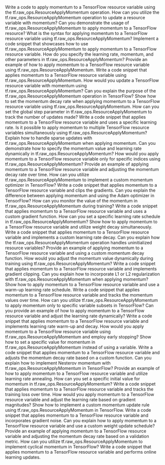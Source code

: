 Write a code to apply momentum to a TensorFlow resource variable using the tf.raw_ops.ResourceApplyMomentum operation.
How can you utilize the tf.raw_ops.ResourceApplyMomentum operation to update a resource variable with momentum?
Can you demonstrate the usage of tf.raw_ops.ResourceApplyMomentum to apply momentum to a TensorFlow resource?
What is the syntax for applying momentum to a TensorFlow resource variable using tf.raw_ops.ResourceApplyMomentum?
Implement a code snippet that showcases how to use tf.raw_ops.ResourceApplyMomentum to apply momentum to a TensorFlow resource variable.
How do you specify the learning rate, momentum, and other parameters in tf.raw_ops.ResourceApplyMomentum?
Provide an example of how to apply momentum to a TensorFlow resource variable using tf.raw_ops.ResourceApplyMomentum.
Write a code snippet that applies momentum to a TensorFlow resource variable using tf.raw_ops.ResourceApplyMomentum.
How would you update a TensorFlow resource variable with momentum using tf.raw_ops.ResourceApplyMomentum?
Can you explain the purpose of the tf.raw_ops.ResourceApplyMomentum operation in TensorFlow?
Show how to set the momentum decay rate when applying momentum to a TensorFlow resource variable using tf.raw_ops.ResourceApplyMomentum.
How can you set the global step parameter in tf.raw_ops.ResourceApplyMomentum to track the number of updates made?
Write a code snippet that applies momentum to a TensorFlow resource variable and uses a specific learning rate.
Is it possible to apply momentum to multiple TensorFlow resource variables simultaneously using tf.raw_ops.ResourceApplyMomentum?
Explain how to handle sparse updates with tf.raw_ops.ResourceApplyMomentum when applying momentum.
Can you demonstrate how to specify the momentum value and learning rate dynamically in tf.raw_ops.ResourceApplyMomentum?
How would you apply momentum to a TensorFlow resource variable only for specific indices using tf.raw_ops.ResourceApplyMomentum?
Provide an example of applying momentum to a TensorFlow resource variable and adjusting the momentum decay rate over time.
How can you utilize tf.raw_ops.ResourceApplyMomentum to implement a custom momentum optimizer in TensorFlow?
Write a code snippet that applies momentum to a TensorFlow resource variable and clips the gradients.
Can you explain the difference between applying momentum and using the Adam optimizer in TensorFlow?
How can you monitor the value of the momentum in tf.raw_ops.ResourceApplyMomentum during training?
Write a code snippet that applies momentum to a TensorFlow resource variable and uses a custom gradient function.
How can you set a specific learning rate schedule in tf.raw_ops.ResourceApplyMomentum?
Show how to apply momentum to a TensorFlow resource variable and utilize weight decay simultaneously.
Write a code snippet that applies momentum to a TensorFlow resource variable and implements a custom learning rate decay.
Can you explain how the tf.raw_ops.ResourceApplyMomentum operation handles uninitialized resource variables?
Provide an example of applying momentum to a TensorFlow resource variable and using a custom momentum decay function.
How would you adjust the momentum value dynamically during training using tf.raw_ops.ResourceApplyMomentum?
Write a code snippet that applies momentum to a TensorFlow resource variable and implements gradient clipping.
Can you explain how to incorporate L1 or L2 regularization with tf.raw_ops.ResourceApplyMomentum when applying momentum?
Show how to apply momentum to a TensorFlow resource variable and use a warm-up learning rate schedule.
Write a code snippet that applies momentum to a TensorFlow resource variable and tracks the momentum values over time.
How can you utilize tf.raw_ops.ResourceApplyMomentum to apply momentum only to specific variable subsets in TensorFlow?
Can you provide an example of how to apply momentum to a TensorFlow resource variable and adjust the learning rate dynamically?
Write a code snippet that applies momentum to a TensorFlow resource variable and implements learning rate warm-up and decay.
How would you apply momentum to a TensorFlow resource variable using tf.raw_ops.ResourceApplyMomentum and employ early stopping?
Show how to set a specific value for momentum in tf.raw_ops.ResourceApplyMomentum instead of using a variable.
Write a code snippet that applies momentum to a TensorFlow resource variable and adjusts the momentum decay rate based on a custom function.
Can you explain how to implement Nesterov momentum with tf.raw_ops.ResourceApplyMomentum in TensorFlow?
Provide an example of how to apply momentum to a TensorFlow resource variable and utilize learning rate annealing.
How can you set a specific initial value for momentum in tf.raw_ops.ResourceApplyMomentum?
Write a code snippet that applies momentum to a TensorFlow resource variable and tracks the training loss over time.
How would you apply momentum to a TensorFlow resource variable and adjust the learning rate based on gradient magnitudes?
Show how to implement a custom momentum update rule using tf.raw_ops.ResourceApplyMomentum in TensorFlow.
Write a code snippet that applies momentum to a TensorFlow resource variable and incorporates gradient noise.
Can you explain how to apply momentum to a TensorFlow resource variable and use a custom weight update schedule?
Provide an example of applying momentum to a TensorFlow resource variable and adjusting the momentum decay rate based on a validation metric.
How can you utilize tf.raw_ops.ResourceApplyMomentum to implement cyclical momentum in TensorFlow?
Write a code snippet that applies momentum to a TensorFlow resource variable and performs online learning updates.